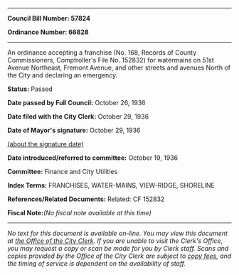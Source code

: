 

********

**Council Bill Number: 57824**
   
**Ordinance Number: 66828**
********

 An ordinance accepting a franchise (No. 168, Records of County Commissioners, Comptroller's File No. 152832) for watermains on 51st Avenue Northeast, Fremont Avenue, and other streets and avenues North of the City and declaring an emergency.

**Status:** Passed
   
**Date passed by Full Council:** October 26, 1936
   
**Date filed with the City Clerk:** October 29, 1936
   
**Date of Mayor's signature:** October 29, 1936
   
[(about the signature date)](/~public/approvaldate.htm)
   
   
   
**Date introduced/referred to committee:** October 19, 1936
   
**Committee:** Finance and City Utilities
   
   
**Index Terms:** FRANCHISES, WATER-MAINS, VIEW-RIDGE, SHORELINE

**References/Related Documents:** Related: CF 152832

**Fiscal Note:**_(No fiscal note available at this time)_
********

_No text for this document is available on-line. You may view this document at [the Office of the City Clerk](http://www.seattle.gov/leg/clerk/contactUs.htm). If you are unable to visit the Clerk's Office, you may request a copy or scan be made for you by Clerk staff. Scans and copies provided by the Office of the City Clerk are subject to [copy fees](http://clerk.seattle.gov/~public/clerkfees.htm), and the timing of service is dependent on the availability of staff._

